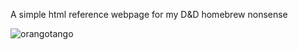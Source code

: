 A simple html reference webpage for my D&D homebrew nonsense

![orangotango](https://user-images.githubusercontent.com/22608842/176979513-fcbaa04b-81d2-41d4-8c27-9b13dc10e814.jpg)
